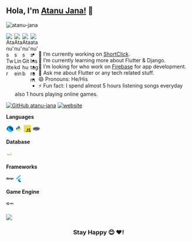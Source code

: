 ## Hola, I'm [Atanu Jana!](https://atanu-jana.github.io/) 👋

<p align="left"> <img src="https://komarev.com/ghpvc/?username=atanu-jana&label=Views&color=blue&style=plastic" alt="atanu-jana" /> </p>

<a href="https://twitter.com">
  <img align="left" alt="Atanu's Twitter" width="22px" src="https://cdn.jsdelivr.net/npm/simple-icons@v3/icons/twitter.svg" />
</a>
<a href="https://linkedin.com">
  <img align="left" alt="Atanu's Linkdein" width="22px" src="https://cdn.jsdelivr.net/npm/simple-icons@v3/icons/linkedin.svg" />
</a>
<a href="https://github.com/atanu-jana">
  <img align="left" alt="Atanu's Github" width="22px" src="https://cdn.jsdelivr.net/npm/simple-icons@v3/icons/github.svg" />
</a>
<a href="https://instagram.com/">
  <img align="left" alt="atanu's Instagram" width="22px" src="https://cdn.jsdelivr.net/npm/simple-icons@v3/icons/instagram.svg" />
</a>


<br/>
<br/>



- 🔭 I’m currently working on [ShortClick](https://shortclick.github.io/).
- 🌱 I’m currently learning more about Flutter & Django.
- 🤔 I’m looking for who work on [Firebase](https://firebase.google.com/) for app development.
- 💬 Ask me about Flutter or any tech related stuff.
- 😄 Pronouns: He/His
- ⚡ Fun fact: I spend almost 5 hours listening songs everyday also 1 hours playing online games.

[![GitHub atanu-jana](https://img.shields.io/badge/Followers-1-orange?label=Followers&style=social)](https://atanu-jana.github.io/)
[![website](https://img.shields.io/badge/atanu--jana.github.io-PortfolioWebsite-009432?style=flat-square&logo=google-chrome)](https://atanu-jana.github.io/)


**Languages**  

<code><img height="20" src="https://raw.githubusercontent.com/github/explore/80688e429a7d4ef2fca1e82350fe8e3517d3494d/topics/dart/dart.png"></code>
<code><img height="20" src="https://raw.githubusercontent.com/github/explore/80688e429a7d4ef2fca1e82350fe8e3517d3494d/topics/python/python.png"></code>
<code><img height="20" src="https://raw.githubusercontent.com/github/explore/80688e429a7d4ef2fca1e82350fe8e3517d3494d/topics/javascript/javascript.png"></code>
<code><img height="20" src="https://raw.githubusercontent.com/github/explore/80688e429a7d4ef2fca1e82350fe8e3517d3494d/topics/php/php.png"></code>


**Database**  

<code><img height="20" src="https://raw.githubusercontent.com/github/explore/80688e429a7d4ef2fca1e82350fe8e3517d3494d/topics/mysql/mysql.png"></code>


**Frameworks** 

<code><img height="20" src="https://raw.githubusercontent.com/github/explore/80688e429a7d4ef2fca1e82350fe8e3517d3494d/topics/django/django.png"></code> 
<code><img height="20" src="https://raw.githubusercontent.com/github/explore/80688e429a7d4ef2fca1e82350fe8e3517d3494d/topics/flutter/flutter.png"></code>


**Game Engine**  

<code><img height="20" src="https://raw.githubusercontent.com/github/explore/80688e429a7d4ef2fca1e82350fe8e3517d3494d/topics/unity/unity.png"></code> 


<a href="https://github.com/atanu-jana">
  <img align="center" src="https://github-readme-stats.vercel.app/api/top-langs/?username=atanu-jana&theme=light&hide_langs_below=1" />
</a>


<div align="center">

### Stay Happy 😊 ❤️!

</div>
